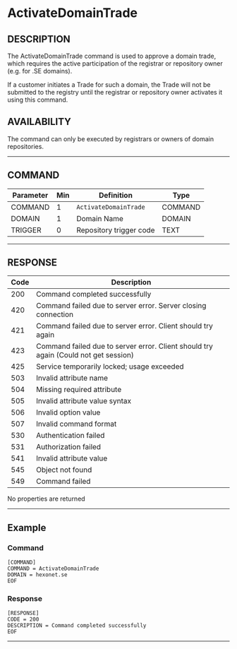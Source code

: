 # ActivateDomainTrade

## DESCRIPTION
The ActivateDomainTrade command is used to approve a domain trade, which requires the active participation of the registrar or repository owner (e.g. for .SE domains).

If a customer initiates a Trade for such a domain, the Trade will not be submitted to the registry until the registrar or repository owner activates it using this command.

## AVAILABILITY
The command can only be executed by registrars or owners of domain repositories.

----
## COMMAND

Parameter | Min | Definition | Type
---- | ---- | ---- | ----
COMMAND | 1 | `ActivateDomainTrade` | COMMAND
DOMAIN | 1 | Domain Name | DOMAIN
TRIGGER | 0 | Repository trigger code | TEXT

----
## RESPONSE

Code | Description
---- | ----
200	| Command completed successfully
420 | Command failed due to server error. Server closing connection
421 | Command failed due to server error. Client should try again
423 | Command failed due to server error. Client should try again (Could not get session)
425 | Service temporarily locked; usage exceeded
503 | Invalid attribute name
504 | Missing required attribute
505 | Invalid attribute value syntax
506 | Invalid option value
507 | Invalid command format
530 | Authentication failed
531 | Authorization failed
541 | Invalid attribute value
545 | Object not found
549 | Command failed

No properties are returned


----
## Example

### Command

```
[COMMAND]
COMMAND = ActivateDomainTrade
DOMAIN = hexonet.se
EOF
```
### Response

```
[RESPONSE]
CODE = 200
DESCRIPTION = Command completed successfully
EOF
```

----
